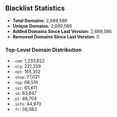 ## Blacklist Statistics

- **Total Domains:** 2,689,586
- **Unique Domains:** 2,689,586
- **Added Domains Since Last Version:** 2,689,586
- **Removed Domains Since Last Version:** 0

### Top-Level Domain Distribution

-  `.com`: 1,233,822
-  `.org`: 221,259
-  `.net`: 165,352
-  `.shop`: 77,021
-  `.top`: 68,510
-  `.xyz`: 65,611
-  `.io`: 63,847
-  `.pl`: 48,704
-  `.info`: 44,970
-  `.fr`: 36,083
